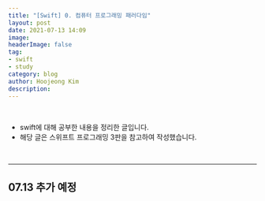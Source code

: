 ```yaml
---
title: "[Swift] 0. 컴퓨터 프로그래밍 패러다임"
layout: post
date: 2021-07-13 14:09
image: 
headerImage: false
tag:
- swift
- study
category: blog
author: Hoojeong Kim
description: 
---
```

<br/>

* swift에 대해 공부한 내용을 정리한 글입니다.
* 해당 글은 스위프트 프로그래밍 3판을 참고하여 작성했습니다.
<br/>

---

## __**07.13 추가 예정**__